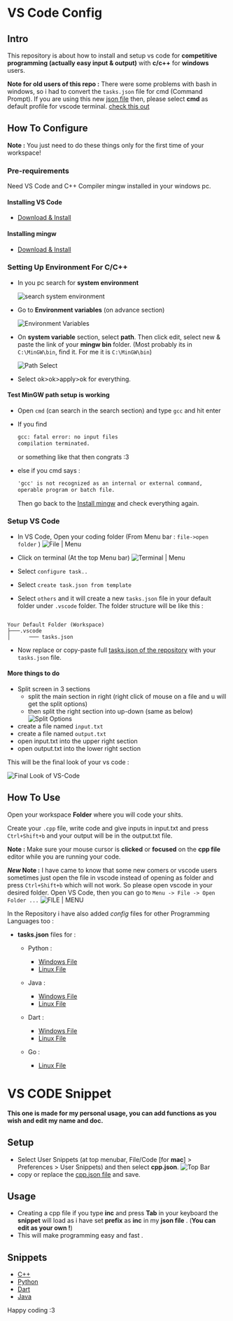 # VS Code Config

## Intro

This repository is about how to install and setup vs code for **competitive programming (actually easy input & output)** with **c/c++** for **windows** users.

**Note for old users of this repo :** There were some problems with bash in windows, so i had to convert the `tasks.json` file for cmd (Command Prompt). If you are using this new [json file](./Config-Files/C&C++/Windows/tasks.json) then, please select **cmd** as default profile for vscode terminal. [check this out](#terminal-setup)

## How To Configure

**Note :** You just need to do these things only for the first time of your workspace!

### Pre-requirements

Need VS Code and C++ Compiler mingw installed in your windows pc.

#### Installing VS Code

- [Download & Install](https://­code.visualstudio.com)

#### Installing mingw

- [Download & Install](https://osdn.net/projects/mingw/downloads/68260/mingw-get-setup.exe/)

### Setting Up Environment For C/C++

- In you pc search for **system environment**

  ![search system environment](/images/search%20system%20enbironment.png)

- Go to **Environment variables** (on advance section)

  ![Environment Variables](/images/environment%20variable.png)

- On **system variable** section, select **path**. Then click edit, select new & paste the link of your **mingw bin** folder. (Most probably its in `C:\MinGW\bin`, find it. For me it is `C:\MinGW\bin`)

  ![Path Select](/images/path%20edit%20and%20add%20new.png)

- Select ok>ok>apply>ok for everything.

#### Test MinGW path setup is working

- Open `cmd` (can search in the search section) and type `gcc` and hit enter
- If you find

  ```txt
  gcc: fatal error: no input files
  compilation terminated.
  ```

  or something like that then congrats :3

- else if you cmd says :

  ```txt
  'gcc' is not recognized as an internal or external command,
  operable program or batch file.
  ```

  Then go back to the [Install mingw](#installing-mingw) and check everything again.

### Setup VS Code

- In VS Code, Open your coding folder (From Menu bar : `file->open folder` )
  ![File | Menu](/images/top_bar.png)

- Click on terminal (At the top Menu bar)
  ![Terminal | Menu](/images/top_bar.png)

- Select `configure task..`
- Select `create task.json from template`
- Select `others` and it will create a new `tasks.json` file in your default folder under `.vscode` folder. The folder structure will be like this :

```tree

Your Default Folder (Workspace)
├───.vscode
│      ─── tasks.json

```

- Now replace or copy-paste full [tasks.json of the repository](./Config-Files/C&C++/Windows/tasks.json) with your `tasks.json` file.

#### More things to do

- Split screen in 3 sections
  - split the main section in right (right click of mouse on a file and u will get the split options)
  - then split the right section into up-down (same as below)
    ![Split Options](/images/split%20options.png)
- create a file named `input.txt`
- create a file named `output.txt`
- open input.txt into the upper right section
- open output.txt into the lower right section

This will be the final look of your vs code :

![Final Look of VS-Code](/images/final%20look%20%20vs%20code.png)

## How To Use

Open your workspace **Folder** where you will code your shits.

Create your `.cpp` file, write code and give inputs in input.txt and press `Ctrl+Shift+b` and your output will be in the output.txt file.

**Note :** Make sure your mouse cursor is **clicked** or **focused** on the **cpp file** editor while you are running your code.

***New* Note :** I have came to know that some new comers or vscode users sometimes just open the file in vscode instead of opening as folder and press `Ctrl+Shift+b` which will not work. So please open vscode in your desired folder.
Open VS Code, then you can go to `Menu -> File -> Open Folder ...`
![FILE | MENU](/images/top_bar.png)

In the Repository i have also added *config* files for other Programming Languages too :

- **tasks.json** files for :

  - Python :

    - [Windows File](Config-Files/Python/Windows/tasks.json)
    - [Linux File](Config-Files/Python/Linux/tasks.json)

  - Java :

    - [Windows File](Config-Files/Java/Windows/tasks.json)
    - [Linux File](Config-Files/Java/Linux/tasks.json)

  - Dart :

    - [Windows File](Config-Files/Dart/Windows/tasks.json)
    - [Linux File](Config-Files/Dart/Linux/tasks.json)

  - Go :
    - [Linux File](Config-Files/Golang/Linux/tasks.json)

# VS CODE Snippet

**This one is made for my personal usage, you can add functions as you wish and edit my name and doc.**

## Setup

- Select User Snippets (at top menubar, File/Code [for **mac**] > Preferences > User Snippets) and then select **cpp.json**.
  ![Top Bar](/images/top_bar.png)
- copy or replace the [cpp.json file](./Snippets/cpp.json) and save.

## Usage

- Creating a cpp file if you type **inc** and press **Tab** in your keyboard the **snippet** will load as i have set **prefix** as **inc** in my **json file** . (**You can edit as your own !**)
- This will make programming easy and fast .

## Snippets

- [C++](/Snippets/cpp.json)
- [Python](/Snippets/python.json)
- [Dart](/Snippets/dart.json)
- [Java](/Snippets/java.json)

Happy coding :3
